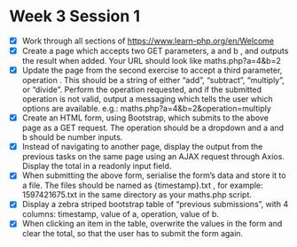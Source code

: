 # Week 3 Session 1 #
- [x] Work through all sections of https://www.learn-php.org/en/Welcome
- [x] Create a page which accepts two GET parameters, a and b , and outputs the result when added.
  Your URL should look like maths.php?a=4&b=2
- [x] Update the page from the second exercise to accept a third parameter, operation . This should be
  a string of either “add”, “subtract”, “multiply”, or “divide”. Perform the operation requested, and if the
  submitted operation is not valid, output a messaging which tells the user which options are available.
  e.g.: maths.php?a=4&b=2&operation=multiply
- [x] Create an HTML form, using Bootstrap, which submits to the above page as a GET request. The
  operation should be a dropdown and a and b should be number inputs.
- [x] Instead of navigating to another page, display the output from the previous tasks on the same page
  using an AJAX request through Axios. Display the total in a readonly input field.
- [x] When submitting the above form, serialise the form’s data and store it to a file. The files should be
  named as {timestamp}.txt , for example: 1597421675.txt in the same directory as your
  maths.php script.
- [x] Display a zebra striped bootstrap table of “previous submissions”, with 4 columns: timestamp, value of
  a, operation, value of b.
- [x] When clicking an item in the table, overwrite the values in the form and clear the total, so that the user
  has to submit the form again.